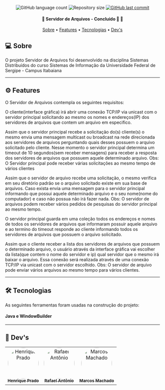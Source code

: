 <p align="center">
  <img alt="GitHub language count" src="https://img.shields.io/github/languages/count/rickweb3/servidor-de-arquivos?color=%2304D361">
  <img alt="Repository size" src="https://img.shields.io/github/repo-size/rickweb3/servidor-de-arquivos">
  <a href="https://github.com/rickweb3/servidor-de-arquivos/commits/master">
    <img alt="GitHub last commit" src="https://img.shields.io/github/last-commit/rickweb3/servidor-de-arquivos">
  </a>
</p>



<h4 align="center"> 
	🚧 Servidor de Arquivos - Concluído 🚀 🚧
</h4>

<p align="center">
 <a href="#-sobre-o-projeto">Sobre</a> •
 <a href="#-features">Features</a> • 
 <a href="#-tecnologias">Tecnologias</a> • 
 <a href="#-dev">Dev's</a> 
</p>




## 💻 Sobre

O projeto Servidor de Arquivos foi desenvolvido na disciplina Sistemas Distribuídos do curso Sistemas de Informação da Universidade Federal
de Sergipe - Campus Itabaiana

---




## ⚙️ Features

O Servidor de Arquivos contempla os seguintes requisitos:

O cliente(interface gráfica) irá abrir uma conexão TCP/IP via unicast com o servidor
principal solicitando ao mesmo os nomes e endereços(IP) dos servidores de arquivos que
contem um arquivo em especifico.

Assim que o servidor principal recebe a solicitação do(s) cliente(s) o mesmo envia uma
mensagem multicast ou broadcast na rede direcionada aos servidores de arquivos
perguntando quais desses possuem o arquivo solicitado pelo cliente. Nesse momento o
servidor principal determina um timeout de 10 segundos(sem receber mensagens) para
receber a resposta dos servidores de arquivos que possuem aquele determinado arquivo.
Obs: O Servidor principal pode receber várias solicitações ao mesmo tempo de vários
clientes

Assim que o servidor de arquivo recebe uma solicitação, o mesmo verifica em seu diretório
padrão se o arquivo solicitado existe em sua base de arquivos. Caso exista envia uma
mensagem para o servidor principal informando que possui aquele determinado arquivo e
o seu nome(nome do computador) e caso não possua não irá fazer nada. Obs: O servidor
de arquivos podem receber vários pedidos de pesquisas do servidor principal ao mesmo
tempo.


O servidor principal guarda em uma coleção todos os endereços e nomes de todos os
servidores de arquivos que informaram possuir aquele arquivo e ao termino do timeout
responde ao cliente informando todos os servidores de arquivos que possuem o arquivo
solicitado.


Assim que o cliente receber a lista dos servidores de arquivos que possuem o determinado
arquivo, o usuário através da interface gráfica vai escolher da lista(que contem o nome do
servidor e ip) qual servidor que o mesmo irá baixar o arquivo. Essa conexão será realizada
através de uma conexão TCP/IP via unicast com o servidor escolhido. Obs: O servidor de
arquivo pode enviar vários arquivos ao mesmo tempo para vários clientes.

---



## 🛠 Tecnologias

As seguintes ferramentas foram usadas na construção do projeto:

#### **Java e WindowBuilder** 

---




## 🦸 Dev's
<table>
   <tr>
    	<td align="center"><a href="https://github.com/rickweb3"><img style="border-radius: 50%;" src="https://avatars.githubusercontent.com/u/55119449" width="100px;" alt="Henrique Prado"/><br /><sub><b>Henrique Prado</b></sub>
	<td align="center"><a href="https://github.com/faelteles"><img style="border-radius: 50%;" src="https://avatars.githubusercontent.com/u/63653883?v=4" width="100px;" alt="Rafael Antônio"/><br /><sub><b>Rafael Antônio</b></sub>
	<td align="center"><a href="https://github.com/MarcosSD"><img style="border-radius: 50%;" src="https://avatars.githubusercontent.com/u/63070489?v=4" width="100px;" alt="Marcos Machado"/><br /><sub><b>Marcos Machado</b></sub>
   </tr>
</table>
